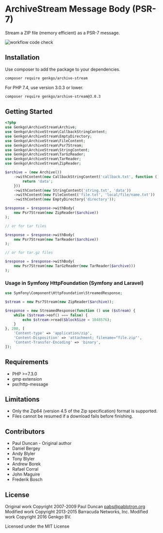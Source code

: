 # ArchiveStream Message Body (PSR-7)

Stream a ZIP file (memory efficient) as a PSR-7 message.

![workflow code check](https://github.com/genkgo/archive-stream/workflows/code%20check/badge.svg)

## Installation

Use composer to add the package to your dependencies.
```sh
composer require genkgo/archive-stream
```

For PHP 7.4, use version 3.0.3 or lower.
```sh
composer require genkgo/archive-stream@3.0.3
```

## Getting Started

```php
<?php
use Genkgo\ArchiveStream\Archive;
use Genkgo\ArchiveStream\CallbackStringContent;
use Genkgo\ArchiveStream\EmptyDirectory;
use Genkgo\ArchiveStream\FileContent;
use Genkgo\ArchiveStream\Psr7Stream;
use Genkgo\ArchiveStream\StringContent;
use Genkgo\ArchiveStream\TarGzReader;
use Genkgo\ArchiveStream\TarReader;
use Genkgo\ArchiveStream\ZipReader;

$archive = (new Archive())
    ->withContent(new CallbackStringContent('callback.txt', function () {
        return 'data';
    }))
    ->withContent(new StringContent('string.txt', 'data'))
    ->withContent(new FileContent('file.txt', 'local/file/name.txt'))
    ->withContent(new EmptyDirectory('directory'));

$response = $response->withBody(
    new Psr7Stream(new ZipReader($archive))
);

// or for tar files

$response = $response->withBody(
    new Psr7Stream(new TarReader($archive))
);

// or for tar.gz files

$response = $response->withBody(
    new Psr7Stream(new TarGzReader(new TarReader($archive)))
);
```

### Usage in Symfony HttpFoundation (Symfony and Laravel)

```php
use Symfony\Component\HttpFoundation\StreamedResponse;

$stream = new Psr7Stream(new ZipReader($archive));

$response = new StreamedResponse(function () use ($stream) {
    while ($stream->eof() === false) {
        echo $stream->read($blockSize = 1048576);
    }
}, 200, [
    'Content-type' => 'application/zip',
    'Content-Disposition' => 'attachment; filename="file.zip"',
    'Content-Transfer-Encoding' => 'binary',
]);
```

## Requirements

  * PHP >=7.3.0
  * gmp extension
  * psr/http-message

## Limitations

 * Only the Zip64 (version 4.5 of the Zip specification) format is supported.
 * Files cannot be resumed if a download fails before finishing.

## Contributors
- Paul Duncan - Original author
- Daniel Bergey
- Andy Blyler
- Tony Blyler
- Andrew Borek
- Rafael Corral
- John Maguire
- Frederik Bosch

## License

Original work Copyright 2007-2009 Paul Duncan <pabs@pablotron.org>
Modified work Copyright 2013-2015 Barracuda Networks, Inc.
Modified work Copyright 2016 Genkgo BV.

Licensed under the MIT License
